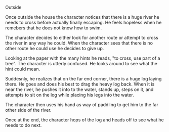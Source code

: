  Outside

Once outside the house the character notices that there is a huge river he needs to cross before actually finally escaping. He feels hopeless when he remebers that he does not know how to swim.

The character decides to either look for another route or attempt to cross the river in any way he could. When the character sees that there is no other route he could use he decides to give up.

Looking at the paper with the many hints he reads, "to cross, use part of a tree". The character is utterly confused. He looks around to see what the hint could mean.

Suddesnly, he realizes that on the far end corner, there is a huge log laying there. He goes and does his best to drag the heavy log back. When it is near the river, he pushes it into to the water, stands up, steps on it, and attempts to sit on the log while placing his legs into the water.

The character then uses his hand as way of paddling to get him to the far other side of the river.

Once at the end, the character hops of the log and heads off to see what he needs to do next.

